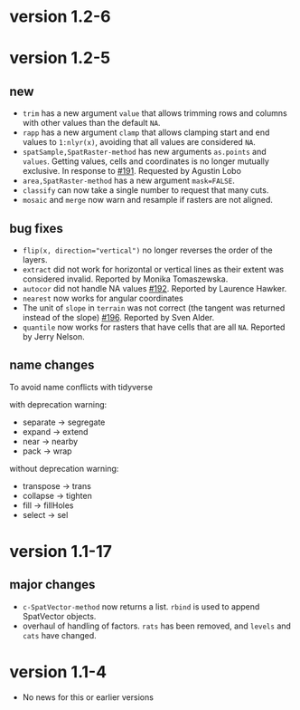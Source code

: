 # version 1.2-6



# version 1.2-5

## new

- `trim` has a new argument `value` that allows trimming rows and columns with other values than the default `NA`.
- `rapp` has a new argument `clamp` that allows clamping start and end values to `1:nlyr(x)`, avoiding that all values are considered `NA`.
- `spatSample,SpatRaster-method` has new arguments `as.points` and `values`. Getting values, cells and coordinates is no longer mutually exclusive. In response to [#191](https://github.com/rspatial/terra/issues/191). Requested by Agustin Lobo
- `area,SpatRaster-method` has a new argument `mask=FALSE`.
- `classify` can now take a single number to request that many cuts.
- `mosaic` and `merge` now warn and resample if rasters are not aligned.


## bug fixes

- `flip(x, direction="vertical")` no longer reverses the order of the layers. 
- `extract` did not work for horizontal or vertical lines as their extent was considered invalid. Reported by Monika Tomaszewska.
- `autocor` did not handle NA values [#192](https://github.com/rspatial/terra/issues/192). Reported by Laurence Hawker.
- `nearest` now works for angular coordinates
- The unit of `slope` in `terrain` was not correct (the tangent was returned instead of the slope) [#196](https://github.com/rspatial/terra/issues/196). Reported by Sven Alder.
- `quantile` now works for rasters that have cells that are all `NA`. Reported by Jerry Nelson.

## name changes

To avoid name conflicts with tidyverse 

with deprecation warning:

- separate -> segregate
- expand -> extend
- near -> nearby
- pack -> wrap 

without deprecation warning:

- transpose -> trans
- collapse -> tighten 
- fill -> fillHoles
- select -> sel


# version 1.1-17

## major changes 

- `c-SpatVector-method` now returns a list. `rbind` is used to append SpatVector objects.
- overhaul of handling of factors. `rats` has been removed, and `levels` and `cats` have changed.


# version 1.1-4

- No news for this or earlier versions
